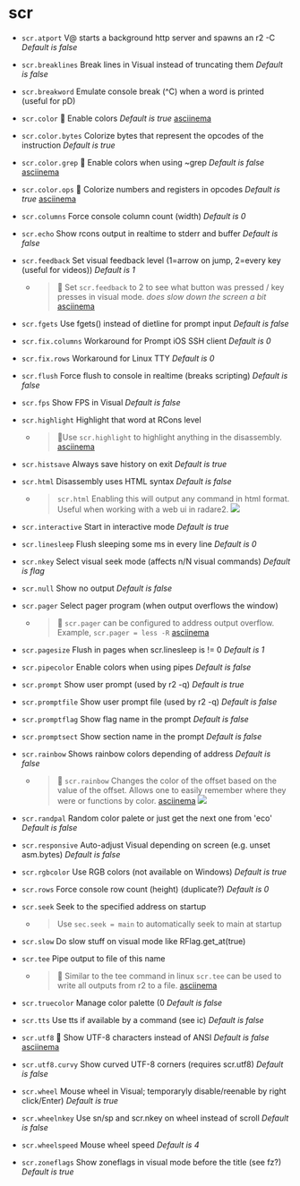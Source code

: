 <!-- TITLE: scr -->

# scr

- `scr.atport` V@ starts a background http server and spawns an r2 -C _Default is false_
- `scr.breaklines` Break lines in Visual instead of truncating them _Default is false_
- `scr.breakword` Emulate console break (^C) when a word is printed (useful for pD)
- `scr.color` 🚀 Enable colors _Default is true_ [asciinema](https://asciinema.org/a/c3NvOKBSO5UMpyuRNaVDxvEUx)
- `scr.color.bytes` Colorize bytes that represent the opcodes of the instruction _Default is true_
- `scr.color.grep` 🚀 Enable colors when using ~grep _Default is false_ [asciinema](https://asciinema.org/a/qh30rqONvLV2WDLRmuZjwnDNm)
- `scr.color.ops` 🚀 Colorize numbers and registers in opcodes _Default is true_ [asciinema](https://asciinema.org/a/6AZ7o9CrIUhRKZos5TopluNR4)
- `scr.columns` Force console column count (width) _Default is 0_
- `scr.echo` Show rcons output in realtime to stderr and buffer _Default is false_
- `scr.feedback` Set visual feedback level (1=arrow on jump, 2=every key (useful for videos)) _Default is 1_
	- > 🚀 Set `scr.feedback` to 2 to see what button was pressed / key presses in visual mode. _does slow down the screen a bit_ [asciinema](https://asciinema.org/a/Jep3mJKIWTAWwldZ4Nwct3UAc)
- `scr.fgets` Use fgets() instead of dietline for prompt input _Default is false_
- `scr.fix.columns` Workaround for Prompt iOS SSH client _Default is 0_
- `scr.fix.rows` Workaround for Linux TTY _Default is 0_
- `scr.flush` Force flush to console in realtime (breaks scripting) _Default is false_
- `scr.fps` Show FPS in Visual _Default is false_
- `scr.highlight` Highlight that word at RCons level
	- > 🚀Use `scr.highlight` to highlight anything in the disassembly. [asciinema](https://asciinema.org/a/xFrDUHJYcdt6w53jpC1IKCmhN)
- `scr.histsave` Always save history on exit _Default is true_
- `scr.html` Disassembly uses HTML syntax _Default is false_
	- > `scr.html` Enabling this will output any command in html format. Useful when working with a web ui in radare2.
		![](/uploads/small-e/scr-html.png)
- `scr.interactive` Start in interactive mode _Default is true_
- `scr.linesleep` Flush sleeping some ms in every line _Default is 0_
- `scr.nkey` Select visual seek mode (affects n/N visual commands) _Default is flag_
- `scr.null` Show no output _Default is false_
- `scr.pager` Select pager program (when output overflows the window)
	- > 🚀 `scr.pager` can be configured to address output overflow. Example, `scr.pager = less -R` [asciinema](https://asciinema.org/a/A1JPpRTjLOhKbJeVAHtrGxy3J)
- `scr.pagesize` Flush in pages when scr.linesleep is != 0 _Default is 1_
- `scr.pipecolor` Enable colors when using pipes _Default is false_
- `scr.prompt` Show user prompt (used by r2 -q) _Default is true_
- `scr.promptfile` Show user prompt file (used by r2 -q) _Default is false_
- `scr.promptflag` Show flag name in the prompt _Default is false_
- `scr.promptsect` Show section name in the prompt _Default is false_
- `scr.rainbow` Shows rainbow colors depending of address _Default is false_
  - > 🚀 `scr.rainbow` Changes the color of the offset based on the value of the offset. Allows one to easily remember where they were or functions by color. [asciinema](https://asciinema.org/a/isswUcNtyFP4pFujVlZXMpz9Z)
    ![](/uploads/small-e/rainbow.png)

- `scr.randpal` Random color palete or just get the next one from 'eco' _Default is false_
- `scr.responsive` Auto-adjust Visual depending on screen (e.g. unset asm.bytes) _Default is false_
- `scr.rgbcolor` Use RGB colors (not available on Windows) _Default is true_
- `scr.rows` Force console row count (height) (duplicate?) _Default is 0_
- `scr.seek` Seek to the specified address on startup
	- > Use `sec.seek = main` to automatically seek to main at startup
- `scr.slow` Do slow stuff on visual mode like RFlag.get_at(true)
- `scr.tee` Pipe output to file of this name
	- > 🚀 Similar to the tee command in linux `scr.tee` can be used to write all outputs from r2 to a file. [asciinema](https://asciinema.org/a/ouDj8D7Yaf8De6Zg80dfzbBqV)
- `scr.truecolor` Manage color palette (0 _Default is false_
- `scr.tts` Use tts if available by a command (see ic) _Default is false_
- `scr.utf8` 🚀 Show UTF-8 characters instead of ANSI _Default is false_ [asciinema](https://asciinema.org/a/mC6rNURBpd0cbOyivtT2qUUvY)
- `scr.utf8.curvy` Show curved UTF-8 corners (requires scr.utf8) _Default is false_
- `scr.wheel` Mouse wheel in Visual; temporaryly disable/reenable by right click/Enter) _Default is true_
- `scr.wheelnkey` Use sn/sp and scr.nkey on wheel instead of scroll _Default is false_
- `scr.wheelspeed` Mouse wheel speed _Default is 4_
- `scr.zoneflags` Show zoneflags in visual mode before the title (see fz?) _Default is true_

<p hidden>scr.atport scr.breaklines scr.breakword scr.color scr.color.bytes scr.color.ops scr.columns scr.echo scr.feedback scr.fgets scr.fix.columns scr.fix.rows scr.flush scr.fps scr.highlight scr.histsave scr.html scr.interactive scr.linesleep scr.nkey scr.null scr.pager scr.pagesize scr.pipecolor scr.prompt scr.promptfile scr.promptflag scr.promptsect scr.rainbow scr.randpal scr.responsive scr.rgbcolor scr.rows scr.seek scr.tee scr.truecolor scr.tts scr.utf8 scr.utf8.curvy scr.wheel scr.wheelnkey scr.wheelspeed scr.zoneflags</p>
